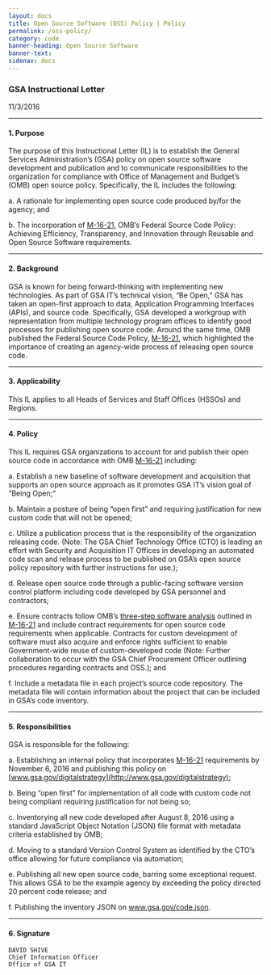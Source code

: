 ```yaml
---
layout: docs
title: Open Source Software (OSS) Policy | Policy
permalink: /oss-policy/
category: code
banner-heading: Open Source Software
banner-text: 
sidenav: docs
---
```


### GSA Instructional Letter
11/3/2016

---

#### **1. Purpose**
The purpose of this Instructional Letter (IL) is to establish the General Services Administration’s (GSA) policy on open source software development and publication and to communicate responsibilities to the organization for compliance with Office of Management and Budget’s (OMB) open source policy.  Specifically, the IL includes the following:

a.  A rationale for implementing open source code produced by/for the agency; and

b.  The incorporation of [M-16-21](https://sourcecode.cio.gov/), OMB’s Federal Source Code Policy:  Achieving Efficiency, Transparency, and Innovation through Reusable and Open Source Software requirements.

---

#### **2. Background**
GSA is known for being forward-thinking with implementing new technologies.  As part of GSA IT’s technical vision, “Be Open,” GSA has taken an open-first approach to data, Application Programming Interfaces (APIs), and source code.  Specifically, GSA developed a workgroup with representation from multiple technology program offices to identify good processes for publishing open source code.  Around the same time, OMB published the Federal Source Code Policy, [M-16-21](https://sourcecode.cio.gov/), which highlighted the importance of creating an agency-wide process of releasing open source code.

---

#### **3. Applicability**
This IL applies to all Heads of Services and Staff Offices (HSSOs) and Regions.

---

#### **4. Policy**
This IL requires GSA organizations to account for and publish their open source code in accordance with OMB [M-16-21](https://sourcecode.cio.gov/) including:

a. Establish a new baseline of software development and acquisition that supports an open source approach as it promotes GSA IT’s vision goal of “Being Open;”

b. Maintain a posture of being “open first” and requiring justification for new custom code that will not be opened;

c. Utilize a publication process that is the responsibility of the organization releasing code.  (Note: The GSA Chief Technology Office (CTO) is leading an effort with Security and Acquisition IT Offices in developing an automated code scan and release process to be published on GSA’s open source policy repository with further instructions for use.);

d. Release open source code through a public-facing software version control platform including code developed by GSA personnel and contractors;

e. Ensure contracts follow OMB’s [three-step software analysis](https://sourcecode.cio.gov/Three-Step-Software-Solutions-Analysis/) outlined in [M-16-21](https://sourcecode.cio.gov/) and include contract requirements for open source code requirements when applicable. Contracts for custom development of software must also acquire and enforce rights sufficient to enable Government-wide reuse of custom-developed code (Note: Further collaboration to occur with the GSA Chief Procurement Officer outlining procedures regarding contracts and OSS.); and

f. Include a metadata file in each project’s source code repository.  The metadata file will contain information about the project that can be included in GSA’s code inventory.

---

#### **5. Responsibilities**
GSA is responsible for the following:

a. Establishing an internal policy that incorporates [M-16-21](https://sourcecode.cio.gov/) requirements by November 6, 2016 and publishing this policy on [www.gsa.gov/digitalstrategy](http://www.gsa.gov/digitalstrategy);

b. Being “open first” for implementation of all code with custom code not being compliant requiring justification for not being so;

c. Inventorying all new code developed after August 8, 2016 using a standard JavaScript Object Notation (JSON) file format with metadata criteria established by OMB;

d. Moving to a standard Version Control System as identified by the CTO’s office allowing for future compliance via automation;

e. Publishing all new open source code, barring some exceptional request.  This allows GSA to be the example agency by exceeding the policy directed 20 percent code release; and

f. Publishing the inventory JSON on www.gsa.gov/code.json.

---

#### **6. Signature**
	DAVID SHIVE
	Chief Information Officer
	Office of GSA IT
